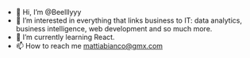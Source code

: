 - 👋 Hi, I’m @Beelllyyy
- 👀 I’m interested in everything that links business to IT: data analytics, business intelligence, web development and so much more.
- 🌱 I’m currently learning React.
- 📫 How to reach me mattiabianco@gmx.com

<!---
Beelllyyy/Beelllyyy is a ✨ special ✨ repository because its `README.md` (this file) appears on your GitHub profile.
You can click the Preview link to take a look at your changes.
--->
